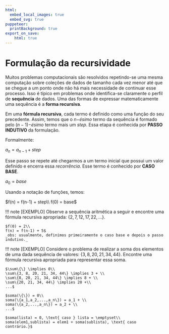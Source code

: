 ```yaml
---
html:
  embed_local_images: true
  embed_svg: true
puppeteer: 
  printBackground: true
export_on_save:
    html: true
---
```

<!-- 26 -->

# Formulação da recursividade
Muitos problemas computacionais são resolvidos repetindo-se uma mesma computação sobre coleções de dados de tamanho cada vez menor até que se chegue a um ponto onde não há mais necessidade de continuar esse processo. Isso é típico em problemas onde identifica-se claramente o perfil de **sequência** de dados. Uma das formas de expressar matematicamente uma sequência é a **forma recursiva**. 

Em uma **fórmula recursiva**, cada termo é definido como uma função do seu precedente. Assim, temos que o $n-$*ésimo* termo da sequência é formado pelo $(n-1)-$*ésimo* termo mais um _step_. Essa etapa é conhecida por **PASSO INDUTIVO** da formulação. 

Formalmente: 

$a_n = a_{n-1} + step$

Esse passo se repete até chegarmos a um termo inicial que possui um valor definido e encerra essa _recorrência_. Esse termo é conhecido por **CASO BASE**.

$a_0 = base$

Usando a notação de funções, temos:

$f(n) = f(n-1) + step\\
f(0) = base$

!!! note [EXEMPLO] Observe a sequência aritmética a seguir e encontre uma fórmula recursiva apropriada: $\{2,7,12,17,22,...\}$.

    $f(0) = 2\\
    f(n) = f(n-1) + 5$
    _obs: usualmente, definimos primeiramente o caso base e depois o passo indutivo._

!!! note [EXEMPLO] Considere o problema de realizar a soma dos elementos de uma dada sequência de valores: $\{3, 8, 20, 21, 34, 44\}$. Encontre uma fórmula recursiva apropriada para representar essa soma.

    $\sum\{\} \implies 0\\
    \sum\{3, 8, 20, 21, 34, 44\} \implies 3 + \\
    \sum\{8, 20, 21, 34, 44\} \implies 8 + \\
    \sum\{20, 21, 34, 44\} \implies 20 +\\
    ...$

    $soma(\{\}) = 0\\
    soma(\{a_1,a_2,...,a_n\}) = a_1 + \\
    soma(\{a_2,...,a_n\}) = a_2 + \\
    ...$

    $soma(lista) = 0, \text{ caso } lista = \emptyset\\
    soma(elem1,sublista) = elem1 + soma(sublista), \text{ caso contrário.}$